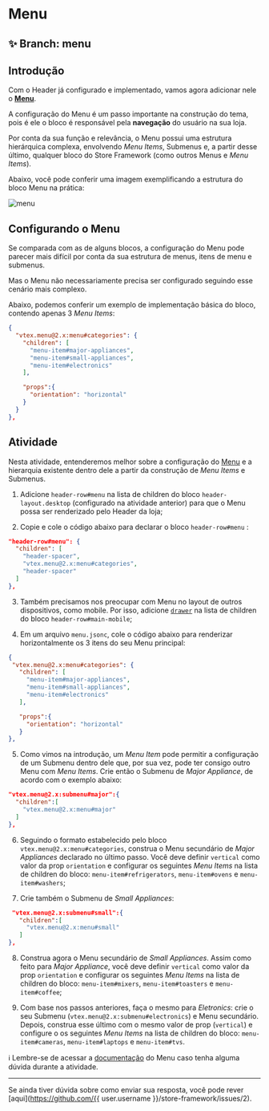 # Menu

## :sparkles: **Branch:** menu

## Introdução

Com o Header já configurado e implementado, vamos agora adicionar nele o [**Menu**](https://vtex.io/docs/components/all/vtex.menu/).

A configuração do Menu é um passo importante na construção do tema, pois é ele o bloco é responsável pela **navegação** do usuário na sua loja. 

Por conta da sua função e relevância, o Menu possui uma estrutura hierárquica complexa, envolvendo *Menu Items*, Submenus e, a partir desse último, qualquer bloco do Store Framework (como outros Menus e *Menu Items*). 

Abaixo, você pode conferir uma imagem exemplificando a estrutura do bloco Menu na prática:

![menu](https://user-images.githubusercontent.com/52087100/70004800-5cf9f300-1546-11ea-81fc-369e4bb58ed5.png)

## Configurando o Menu

Se comparada com as de alguns blocos, a configuração do Menu pode parecer mais difícil por conta da sua estrutura de menus, itens de menu e submenus. 

Mas o Menu não necessariamente precisa ser configurado seguindo esse cenário mais complexo. 

Abaixo, podemos conferir um exemplo de implementação básica do bloco, contendo apenas 3 *Menu Items*:

```json
{
  "vtex.menu@2.x:menu#categories": {
    "children": [
      "menu-item#major-appliances",
      "menu-item#small-appliances",
      "menu-item#electronics"
    ],

    "props":{
      "orientation": "horizontal"
    }
  }
},
```

## Atividade

Nesta atividade, entenderemos melhor sobre a configuração do [Menu](https://vtex.io/docs/components/all/vtex.menu/) e a hierarquia existente dentro dele a partir da construção de *Menu Items* e Submenus.  

1. Adicione `header-row#menu`  na lista de children do bloco `header-layout.desktop` (configurado na atividade anterior) para que o Menu possa ser renderizado pelo Header da loja;

2. Copie e cole o código abaixo para declarar o bloco `header-row#menu` :

```json
"header-row#menu": {
  "children": [
    "header-spacer",
    "vtex.menu@2.x:menu#categories",
    "header-spacer"
  ]
},
```

3. Também precisamos nos preocupar com Menu no layout de outros dispositivos, como mobile. Por isso, adicione [`drawer`](https://vtex.io/docs/components/all/vtex.store-drawer/) na lista de children do bloco `header-row#main-mobile`;

4. Em um arquivo `menu.jsonc`, cole o código abaixo para renderizar horizontalmente os 3 itens do seu Menu principal:

```json
{
 "vtex.menu@2.x:menu#categories": {
   "children": [
     "menu-item#major-appliances",
     "menu-item#small-appliances",
     "menu-item#electronics"
   ],

   "props":{
     "orientation": "horizontal"
   }
},
```

5. Como vimos na introdução, um *Menu Item* pode permitir a configuração de um Submenu dentro dele que, por sua vez, pode ter consigo outro Menu com *Menu Items*. Crie então o Submenu de *Major Appliance*, de acordo com o exemplo abaixo: 

```json
"vtex.menu@2.x:submenu#major":{
  "children":[
    "vtex.menu@2.x:menu#major"
  ]
},
```

6. Seguindo o formato estabelecido pelo bloco `vtex.menu@2.x:menu#categories`, construa o Menu secundário de *Major Appliances* declarado no último passo. Você deve definir `vertical` como valor da prop `orientation` e configurar os seguintes *Menu Items* na lista de children do bloco:  `menu-item#refrigerators`, `menu-item#ovens` e `menu-item#washers`; 

7. Crie também o Submenu de *Small Appliances*:

```json
 "vtex.menu@2.x:submenu#small":{
   "children":[
     "vtex.menu@2.x:menu#small"
   ]
},
```

8. Construa agora o Menu secundário de *Small Appliances*. Assim como feito para *Major Appliance*, você deve definir `vertical` como valor da prop `orientation` e configurar os seguintes *Menu Items* na lista de children do bloco:  `menu-item#mixers`, `menu-item#toasters` e `menu-item#coffee`;

9. Com base nos passos anteriores, faça o mesmo para *Eletronics*: crie o seu Submenu (`vtex.menu@2.x:submenu#electronics`) e Menu secundário. Depois, construa esse último com o mesmo valor de prop (`vertical`) e configure o os seguintes *Menu Items* na lista de children do bloco: `menu-item#cameras`, `menu-item#laptops` e `menu-item#tvs`. 

:information_source: Lembre-se de acessar a [documentação](https://vtex.io/docs/components/all/vtex.menu/) do Menu caso tenha alguma dúvida durante a atividade.

----

Se ainda tiver dúvida sobre como enviar sua resposta, você pode rever [aqui](https://github.com/{{ user.username }}/store-framework/issues/2).
